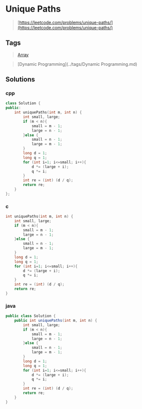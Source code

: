 # Unique Paths

> [https://leetcode.com/problems/unique-paths/](https://leetcode.com/problems/unique-paths/)

## Tags

> [Array](../tags/Array.md)

> [Dynamic Programming](../tags/Dynamic Programming.md)

## Solutions

### cpp

```cpp
class Solution {
public:
    int uniquePaths(int m, int n) {
        int small, large;
        if (m < n){
            small = m - 1;
            large = n - 1;
        }else {
            small = n - 1;
            large = m - 1;
        }
        long d = 1;
        long q = 1;
        for (int i=1; i<=small; i++){
            d *= (large + i);
            q *= i;
        }
        int re = (int) (d / q);
        return re;
    }
};
```

### c

```c
int uniquePaths(int m, int n) {
    int small, large;
    if (m < n){
        small = m - 1;
        large = n - 1;
    }else {
        small = n - 1;
        large = m - 1;
    }
    long d = 1;
    long q = 1;
    for (int i=1; i<=small; i++){
        d *= (large + i);
        q *= i;
    }
    int re = (int) (d / q);
    return re;
}
```

### java

```java
public class Solution {
    public int uniquePaths(int m, int n) {
        int small, large;
        if (m < n){
            small = m - 1;
            large = n - 1;
        }else {
            small = n - 1;
            large = m - 1;
        }
        long d = 1;
        long q = 1;
        for (int i=1; i<=small; i++){
            d *= (large + i);
            q *= i;
        }
        int re = (int) (d / q);
        return re;
    }
}
```